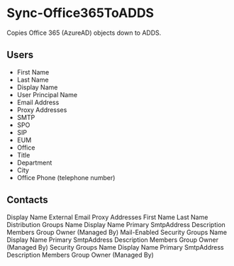 # Sync-Office365ToADDS
Copies Office 365 (AzureAD) objects down to ADDS. 

## Users
- First Name
- Last Name
- Display Name
- User Principal Name
- Email Address
- Proxy Addresses
-   SMTP
-   SPO
-   SIP
-   EUM
- Office
- Title
- Department
- City
- Office Phone (telephone number)

## Contacts
Display Name
External Email
Proxy Addresses
First Name
Last Name
Distribution Groups
Name
Display Name
Primary SmtpAddress
Description
Members
Group Owner (Managed By)
Mail-Enabled Security Groups
Name
Display Name
Primary SmtpAddress
Description
Members
Group Owner (Managed By)
Security Groups
Name
Display Name
Primary SmtpAddress
Description
Members
Group Owner (Managed By)
